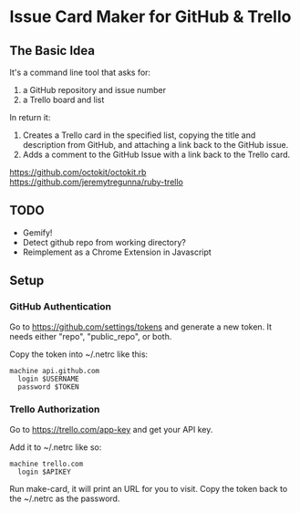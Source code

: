 # Issue Card Maker for GitHub & Trello

## The Basic Idea

It's a command line tool that asks for:

1. a GitHub repository and issue number
2. a Trello board and list

In return it:

1. Creates a Trello card in the specified list, copying the title and
   description from GitHub, and attaching a link back to the GitHub
   issue.
2. Adds a comment to the GitHub Issue with a link back to the Trello card.

https://github.com/octokit/octokit.rb
https://github.com/jeremytregunna/ruby-trello

## TODO

- Gemify!
- Detect github repo from working directory?
- Reimplement as a Chrome Extension in Javascript

## Setup

### GitHub Authentication

Go to https://github.com/settings/tokens and generate a new token. It needs
either "repo", "public_repo", or both.

Copy the token into ~/.netrc like this:

    machine api.github.com
      login $USERNAME
      password $TOKEN

### Trello Authorization

Go to https://trello.com/app-key and get your API key.

Add it to ~/.netrc like so:

    machine trello.com
      login $APIKEY

Run make-card, it will print an URL for you to visit. Copy the token back
to the ~/.netrc as the password.
